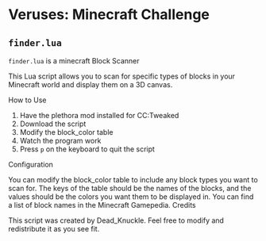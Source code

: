# Veruses: Minecraft Challenge 



## `finder.lua`
`finder.lua` is a minecraft Block Scanner

This Lua script allows you to scan for specific types of blocks in your Minecraft world and display them on a 3D canvas.

How to Use

1. Have the plethora mod installed for CC:Tweaked
2. Download the script
3. Modify the block_color table
4. Watch the program work
5. Press `p` on the keyboard to quit the script 

Configuration

You can modify the block_color table to include any block types you want to scan for. The keys of the table should be the names of the blocks, and the values should be the colors you want them to be displayed in. You can find a list of block names in the Minecraft Gamepedia.
Credits

This script was created by Dead_Knuckle. Feel free to modify and redistribute it as you see fit.
